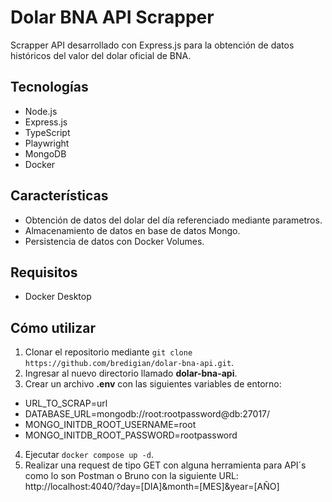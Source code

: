 # Dolar BNA API Scrapper

Scrapper API desarrollado con Express.js para la obtención de datos históricos del valor del dolar oficial de BNA.

## Tecnologías

- Node.js
- Express.js
- TypeScript
- Playwright
- MongoDB
- Docker

## Características

- Obtención de datos del dolar del día referenciado mediante parametros.
- Almacenamiento de datos en base de datos Mongo.
- Persistencia de datos con Docker Volumes.

## Requisitos

- Docker Desktop

## Cómo utilizar

1. Clonar el repositorio mediante `git clone https://github.com/bredigian/dolar-bna-api.git`.
2. Ingresar al nuevo directorio llamado **dolar-bna-api**.
3. Crear un archivo **.env** con las siguientes variables de entorno:

- URL_TO_SCRAP=url
- DATABASE_URL=mongodb://root:rootpassword@db:27017/
- MONGO_INITDB_ROOT_USERNAME=root
- MONGO_INITDB_ROOT_PASSWORD=rootpassword

4. Ejecutar `docker compose up -d`.
5. Realizar una request de tipo GET con alguna herramienta para API´s como lo son Postman o Bruno con la siguiente URL: http://localhost:4040/?day=[DIA]&month=[MES]&year=[AÑO]
